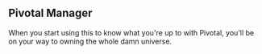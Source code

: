 ## Pivotal Manager

When you start using this to know what you're up to with Pivotal, you'll
be on your way to owning the whole damn universe.
